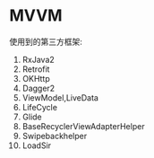 # MVVM

使用到的第三方框架:
1. RxJava2
2. Retrofit
3. OKHttp
4. Dagger2
5. ViewModel,LiveData
6. LifeCycle
7. Glide
8. BaseRecyclerViewAdapterHelper
9. Swipebackhelper
10. LoadSir
